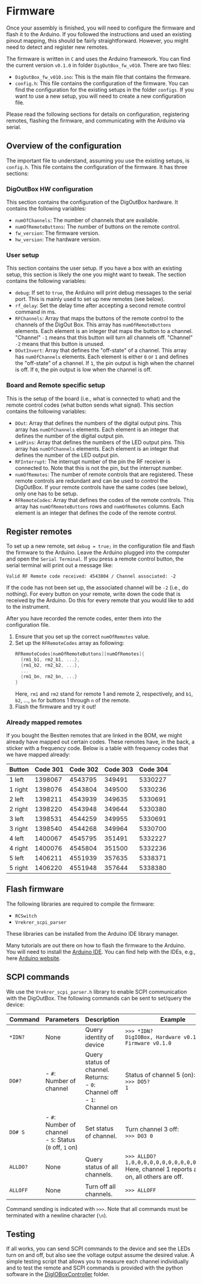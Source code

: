 # Firmware

Once your assembly is finished,
you will need to configure the firmware
and flash it to the Arduino.
If you followed the instructions
and used an existing pinout mapping,
this should be fairly straightforward. 
However,
you might need to detect and register new remotes.

The firmware is written in `C` and uses the Arduino framework.
You can find the current version `v0.1.0`
in folder `DigOutBox_fw_v010`.
There are two files:
- `DigOutBox_fw_v010.ino`: This is the main file that contains the firmware.
- `config.h`: This file contains the configuration of the firmware.
  You can find the configuration for the existing setups in the folder `configs`.
  If you want to use a new setup,
  you will need to create a new configuration file.

Please read the following sections
for details on configuration, registering remotes,
flashing the firmware, and communicating with the Arduino via serial.

## Overview of the configuration

The important file to understand, assuming you use the existing setups, is `config.h`.
This file contains the configuration of the firmware.
It has three sections:

### DigOutBox HW configuration

This section contains the configuration of the DigOutBox hardware.
It contains the following variables:

- `numOfChannels`: The number of channels that are available.
- `numOfRemoteButtons`: The number of buttons on the remote control.
- `fw_version`: The firmware version.
- `hw_version`: The hardware version.

### User setup

This section contains the user setup. 
If you have a box with an existing setup, 
this section is likely the one you might want to tweak.
The section contains the following variables:

- `debug`: If set to `true`, the Arduino will print debug messages to the serial port.
  This is mainly used to set up new remotes (see below).
- `rf_delay`: Set the delay time after accepting a second remote control command in ms.
- `RFChannels`: Array that maps the buttons of the remote control to the channels of the DigOut Box.
  This array has `numOfRemoteButtons` elements.
  Each element is an integer that maps the button to a channel.
  "Channel" `-1` means that this button will turn all channels off.
  "Channel" `-2` means that this button is unused.
- `DOutInvert`: Array that defines the "off-state" of a channel.
  This array has `numOfChannels` elements.
  Each element is either `0` or `1` and defines the "off-state" of a channel.
  If `1`, the pin output is high when the channel is off.
  If `0`, the pin output is low when the channel is off.

### Board and Remote specific setup

This is the setup of the board (i.e., what is connected to what)
and the remote control codes (what button sends what signal).
This section contains the following variables:

- `DOut`: Array that defines the numbers of the digital output pins.
  This array has `numOfChannels` elements.
  Each element is an integer that defines the number of the digital output pin.
- `LedPins`: Array that defines the numbers of the LED output pins.
  This array has `numOfChannels` elements.
  Each element is an integer that defines the number of the LED output pin.
- `RFInterrupt`: The interrupt number of the pin the RF receiver is connected to.
  Note that this is not the pin, but the interrupt number.
- `numOfRemotes`: The number of remote controls that are registered.
  These remote controls are redundant and can be used to control the DigOutBox.
  If your remote controls have the same codes (see below), only one has to be setup.
- `RFRemoteCodes`: Array that defines the codes of the remote controls.
  This array has `numOfRemoteButtons` rows and `numOfRemotes` columns.
  Each element is an integer that defines the code of the remote control.

## Register remotes

To set up a new remote, 
set `debug = true;` in the configuration file
and flash the firmware to the Arduino.
Leave the Arduino plugged into the computer
and open the `Serial Terminal`.
If you press a remote control button,
the serial terminal will print out a message like:

```Valid RF Remote code received: 4543804 / Channel associated: -2```

If the code has not been set up, the associated channel will be `-2` (i.e., do nothing).
For every button on your remote, write down the code that is received by the Arduino.
Do this for every remote that you would like to add to the instrument.

After you have recorded the remote codes,
enter them into the configuration file.

1. Ensure that you set up the correct `numOfRemotes` value. 
2. Set up the `RFRemoteCodes` array as following:
   ```cpp
   RFRemoteCodes[numOfRemoteButtons][numOfRemotes]{
     {rm1_b1, rm2_b1, ...},
     {rm1_b2, rm2_b2, ...},
     ...
     {rm1_bn, rm2_bn, ...}
   }
   ```
   Here, `rm1` and `rm2` stand for remote 1 and remote 2, respectively, and 
   `b1`, `b2`, ..., `bn` for buttons 1 through `n` of the remote.
3. Flash the firmware and try it out!

### Already mapped remotes

If you bought the Bestten remotes that are linked in the BOM,
we might already have mapped out certain codes. 
These remotes have, in the back, a sticker with a frequency code.
Below is a table with frequency codes that we have mapped already:


| Button  | Code 301  | Code 302 | Code 303 | Code 304  |
|---------|-----------|----------|----------|-----------|
| 1 left  | 1398067   | 4543795  | 349491   | 5330227   |
| 1 right | 1398076   | 4543804  | 349500   | 5330236   |
| 2 left  | 1398211   | 4543939  | 349635   | 5330691   |
| 2 right | 1398220   | 4543948  | 349644   | 5330380   |
| 3 left  | 1398531   | 4544259  | 349955   | 5330691   |
| 3 right | 1398540   | 4544268  | 349964   | 5330700   |
| 4 left  | 1400067   | 4545795  | 351491   | 5332227   |
| 4 right | 1400076   | 4545804  | 351500   | 5332236   |
| 5 left  | 1406211   | 4551939  | 357635   | 5338371   |
| 5 right | 1406220   | 4551948  | 357644   | 5338380   |




## Flash firmware

The following libraries are required to compile the firmware:

- `RCSwitch`
- `Vrekrer_scpi_parser`

These libraries can be installed from the Arduino IDE library manager.

Many tutorials are out there on how to flash the firmware to the Arduino.
You will need to install the [Arduino IDE](https://www.arduino.cc/en/Main/Software).
You can find help with the IDEs, e.g., here [Arduino website](https://docs.arduino.cc/software/ide-v2).

## SCPI commands

We use the `Vrekrer_scpi_parser.h` library to enable SCPI communication
with the DigOutBox. The following commands can be sent to set/query the device:

| Command  | Parameters                                                   | Description                                                                        | Example                                                                                                         |
|----------|--------------------------------------------------------------|------------------------------------------------------------------------------------|-----------------------------------------------------------------------------------------------------------------|
| `*IDN?`  | None                                                         | Query identity of device                                                           | `>>> *IDN?`<br/>`DigIOBox, Hardware v0.1.0, Firmware v0.1.0`                                                    |
| `DO#?`   | - `#`: Number of channel                                     | Query status of channel.<br/>Returns:<br/>- `0`: Channel off<br/>- `1`: Channel on | Status of channel 5 (on):<br/>`>>> DO5?`<br/>`1`                                                                |
| `DO# S`  | - `#`: Number of channel<br/>- `S`: Status (`0` off, `1` on) | Set status of channel.                                                             | Turn channel 3 off:<br/>`>>> DO3 0`                                                                             |
| `ALLDO?` | None                                                         | Query status of all channels.                                                      | `>>> ALLDO?`<br/>`1,0,0,0,0,0,0,0,0,0,0,0,0,0,0,0`<br/>Here, channel 1 reports as being on, all others are off. |
| `ALLOFF` | None                                                         | Turn off all channels.                                                             | `>>> ALLOFF`                                                                                                    |

Command sending is indicated with `>>>`.
Note that all commands must be terminated with a newline character (`\n`).

## Testing

If all works, you can send SCPI commands to the device and see the LEDs turn on and off,
but also see the voltage output assume the desired value.
A simple testing script that allows you to measure each channel individually
and to test the remote and SCPI commands is provided with the python software
in the [DigIOBoxController](../DigIOBoxController) folder.